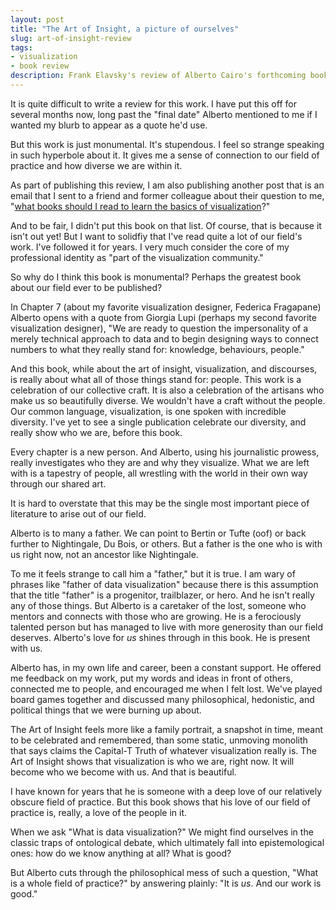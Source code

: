 ```yaml
---
layout: post
title: "The Art of Insight, a picture of ourselves"
slug: art-of-insight-review
tags:
- visualization
- book review
description: Frank Elavsky's review of Alberto Cairo's forthcoming book, The Art of Insight.
---
```


It is quite difficult to write a review for this work. I have put this off for several months now, long past the "final date" Alberto mentioned to me if I wanted my blurb to appear as a quote he'd use.

But this work is just monumental. It's stupendous. I feel so strange speaking in such hyperbole about it. It gives me a sense of connection to our field of practice and how diverse we are within it.

As part of publishing this review, I am also publishing another post that is an email that I sent to a friend and former colleague about their question to me, "[what books should I read to learn the basics of visualization](https://www.frank.computer/blog/2023/08/visualization-recommendations.html)?"

And to be fair, I didn't put this book on that list. Of course, that is because it isn't out yet! But I want to solidfiy that I've read quite a lot of our field's work. I've followed it for years. I very much consider the core of my professional identity as "part of the visualization community."

So why do I think this book is monumental? Perhaps the greatest book about our field ever to be published?

In Chapter 7 (about my favorite visualization designer, Federica Fragapane) Alberto opens with a quote from Giorgia Lupi (perhaps my second favorite visualization designer), "We are ready to question the impersonality of a merely technical approach to data and to begin designing ways to connect numbers to what they really stand for: knowledge, behaviours, people."

And this book, while about the art of insight, visualization, and discourses, is really about what all of those things stand for: people. This work is a celebration of our collective craft. It is also a celebration of the artisans who make us so beautifully diverse. We wouldn't have a craft without the people. Our common language, visualization, is one spoken with incredible diversity. I've yet to see a single publication celebrate our diversity, and really show who we are, before this book.

Every chapter is a new person. And Alberto, using his journalistic prowess, really investigates who they are and why they visualize. What we are left with is a tapestry of people, all wrestling with the world in their own way through our shared art.

It is hard to overstate that this may be the single most important piece of literature to arise out of our field. 

Alberto is to many a father. We can point to Bertin or Tufte (oof) or back further to Nightingale, Du Bois, or others. But a father is the one who is with us right now, not an ancestor like Nightingale.

To me it feels strange to call him a "father," but it is true. I am wary of phrases like "father of data visualization" because there is this assumption that the title "father" is a progenitor, trailblazer, or hero. And he isn't really any of those things. But Alberto is a caretaker of the lost, someone who mentors and connects with those who are growing. He is a ferociously talented person but has managed to live with more generosity than our field deserves. Alberto's love for *us* shines through in this book. He is present with us.

Alberto has, in my own life and career, been a constant support. He offered me feedback on my work, put my words and ideas in front of others, connected me to people, and encouraged me when I felt lost. We've played board games together and discussed many philosophical, hedonistic, and political things that we were burning up about.

The Art of Insight feels more like a family portrait, a snapshot in time, meant to be celebrated and remembered, than some static, unmoving monolith that says claims the Capital-T Truth of whatever visualization really is. The Art of Insight shows that visualization is who we are, right now. It will become who we become with us. And that is beautiful.

I have known for years that he is someone with a deep love of our relatively obscure field of practice. But this book shows that his love of our field of practice is, really, a love of the people in it.

When we ask "What is data visualization?" We might find ourselves in the classic traps of ontological debate, which ultimately fall into epistemological ones: how do we know anything at all? What is good?

But Alberto cuts through the philosophical mess of such a question, "What is a whole field of practice?" by answering plainly: "It is *us*. And our work is good."